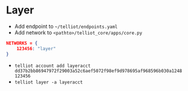 # Layer

- Add endpoint to `~/telliot/endpoints.yaml`
- Add network to `<pathto>/telliot_core/apps/core.py`  

```json
NETWORKS = {
    123456: "layer"
}
```

- `telliot account add layeracct dd37b2bb86947972f29003a52c6aef5072f98ef9d978695af968596b030a1248 123456`
- `telliot layer -a layeracct`
